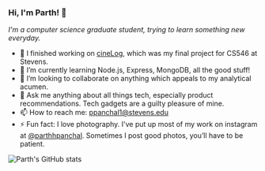 
<!-- **parth-panchal/parth-panchal** is a ✨ _special_ ✨ repository because its `README.md` (this file) appears on your GitHub profile.

Here are some ideas to get you started: -->

### Hi, I'm Parth! 👋

*I'm a computer science graduate student, trying to learn something new everyday.*

- 🔭 I finished working on [cineLog](https://github.com/parth-panchal/cineLog), which was my final project for CS546 at Stevens.
- 🌱 I’m currently learning Node.js, Express, MongoDB, all the good stuff!
- 👯 I’m looking to collaborate on anything which appeals to my analytical acumen. <!-- - 🤔 I’m looking for help with ... -->
- 💬 Ask me anything about all things tech, especially product recommendations. Tech gadgets are a guilty pleasure of mine.
- 📫 How to reach me: ppanchal1@stevens.edu <!-- - 😄 Pronouns: he/him/his -->
- ⚡ Fun fact: I love photography. I've put up most of my work on instagram at [@parthhpanchal](https://www.instagram.com/parthhpanchal/). Sometimes I post good photos, you’ll have to be patient.


![Parth's GitHub stats](https://github-readme-stats-sigma-five.vercel.app/api?username=parth-panchal&count_private=true&show_icons=true)
